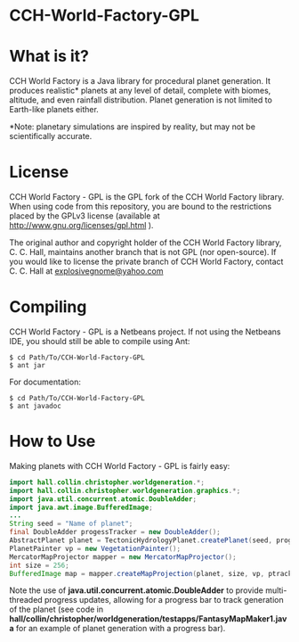 CCH-World-Factory-GPL
=====================

# What is it?

CCH World Factory is a Java library for procedural planet generation. It 
produces realistic* planets at any level of detail, complete with biomes, 
altitude, and even rainfall distribution. Planet generation is not limited to 
Earth-like planets either.

*Note: planetary simulations are inspired by reality, but may not be scientifically accurate. 

# License
CCH World Factory - GPL is the GPL fork of the CCH World Factory library. When 
using code from this repository, you are bound to the restrictions placed by the 
GPLv3 license (available at http://www.gnu.org/licenses/gpl.html ).

The original author and copyright holder of the CCH World Factory library, 
C. C. Hall, maintains another branch that is not GPL (nor open-source). If you 
would like to license the private branch of CCH World Factory, contact 
C. C. Hall at explosivegnome@yahoo.com

# Compiling
CCH World Factory - GPL is a Netbeans project. If not using the Netbeans IDE, 
you should still be able to compile using Ant:
```
$ cd Path/To/CCH-World-Factory-GPL
$ ant jar
```
For documentation:
```
$ cd Path/To/CCH-World-Factory-GPL
$ ant javadoc
```


# How to Use
Making planets with CCH World Factory - GPL is fairly easy:
```java
import hall.collin.christopher.worldgeneration.*;
import hall.collin.christopher.worldgeneration.graphics.*;
import java.util.concurrent.atomic.DoubleAdder;
import java.awt.image.BufferedImage;
...
String seed = "Name of planet";
final DoubleAdder progessTracker = new DoubleAdder();
AbstractPlanet planet = TectonicHydrologyPlanet.createPlanet(seed, progessTracker);
PlanetPainter vp = new VegetationPainter();
MercatorMapProjector mapper = new MercatorMapProjector();
int size = 256;
BufferedImage map = mapper.createMapProjection(planet, size, vp, ptracker);
```
Note the use of **java.util.concurrent.atomic.DoubleAdder** to provide 
multi-threaded progress updates, allowing for a progress bar to track generation 
of the planet (see code in 
**hall/collin/christopher/worldgeneration/testapps/FantasyMapMaker1.java** for an 
example of planet generation with a progress bar).
